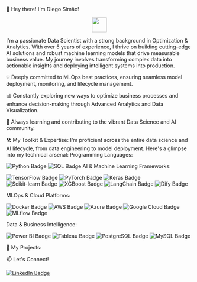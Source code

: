 👋   Hey there! I'm Diego Simão!
<p align="center"><img src="https://media.giphy.com/media/hvRJCLFzcasrR4ia7z/giphy.gif" width="40"></p>
I'm a passionate Data Scientist with a strong background in Optimization & Analytics. With over 5 years of experience, I thrive on building cutting-edge AI solutions and robust machine learning models that drive measurable business value. My journey involves transforming complex data into actionable insights and deploying intelligent systems into production.

💡   Deeply committed to MLOps best practices, ensuring seamless model deployment, monitoring, and lifecycle management.

📊   Constantly exploring new ways to optimize business processes and enhance decision-making through Advanced Analytics and Data Visualization.

🌱   Always learning and contributing to the vibrant Data Science and AI community.

🛠️   My Toolkit & Expertise:
I'm proficient across the entire data science and AI lifecycle, from data engineering to model deployment. Here's a glimpse into my technical arsenal:
Programming Languages:
<p> <img src="https://img.shields.io/badge/Python-3776AB?style=for-the-badge&logo=python&logoColor=white" alt="Python Badge"> <img src="https://img.shields.io/badge/SQL-4479A1?style=for-the-badge&logo=postgresql&logoColor=white" alt="SQL Badge">
AI & Machine Learning Frameworks:
<p> <img src="https://img.shields.io/badge/TensorFlow-FF6F00?style=for-the-badge&logo=tensorflow&logoColor=white" alt="TensorFlow Badge"> <img src="https://img.shields.io/badge/PyTorch-EE4C2C?style=for-the-badge&logo=pytorch&logoColor=white" alt="PyTorch Badge"> <img src="https://img.shields.io/badge/Keras-D00000?style=for-the-badge&logo=keras&logoColor=white" alt="Keras Badge"> <img src="https://img.shields.io/badge/Scikit--learn-F7931E?style=for-the-badge&logo=scikit-learn&logoColor=white" alt="Scikit-learn Badge"> <img src="https://img.shields.io/badge/XGBoost-820000?style=for-the-badge&logo=xgboost&logoColor=white" alt="XGBoost Badge"> <img src="https://img.shields.io/badge/LangChain-222222?style=for-the-badge&logo=langchain&logoColor=white" alt="LangChain Badge"> <img src="https://img.shields.io/badge/Dify-000000?style=for-the-badge&logo=dify&logoColor=white" alt="Dify Badge"> </p>
MLOps & Cloud Platforms:
<p> <img src="https://img.shields.io/badge/Docker-2496ED?style=for-the-badge&logo=docker&logoColor=white" alt="Docker Badge"> <img src="https://img.shields.io/badge/AWS-232F3E?style=for-the-badge&logo=amazon-aws&logoColor=white" alt="AWS Badge"> <img src="https://img.shields.io/badge/Azure-0078D4?style=for-the-badge&logo=microsoft-azure&logoColor=white" alt="Azure Badge"> <img src="https://img.shields.io/badge/Google_Cloud-4285F4?style=for-the-badge&logo=google-cloud&logoColor=white" alt="Google Cloud Badge"> <img src="https://img.shields.io/badge/MLflow-000000?style=for-the-badge&logo=mlflow&logoColor=white" alt="MLflow Badge"> </p>
Data & Business Intelligence:
<p> <img src="https://img.shields.io/badge/Power_BI-F2C811?style=for-the-badge&logo=power-bi&logoColor=white" alt="Power BI Badge"> <img src="https://img.shields.io/badge/Tableau-E97627?style=for-the-badge&logo=tableau&logoColor=white" alt="Tableau Badge"> <img src="https://img.shields.io/badge/PostgreSQL-316192?style=for-the-badge&logo=postgresql&logoColor=white" alt="PostgreSQL Badge"> <img src="https://img.shields.io/badge/MySQL-4479A1?style=for-the-badge&logo=mysql&logoColor=white" alt="MySQL Badge"> </p>

🚀   My Projects:


📫   Let's Connect!
<p> <a href="https://www.linkedin.com/in/diegoandradesimao"><img src="https://img.shields.io/badge/LinkedIn-blue?style=for-the-badge&logo=linkedin&logoColor=white" alt="LinkedIn Badge"></a> </p>
